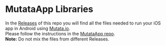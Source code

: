 # MutataApp Libraries
In the [Releases](https://github.com/kodika/MutataLibraries/releases/latest) of this repo you will find all the files needed to run your iOS app in Android using [Mutata.io](https://mutata.io).  
Please follow the instructions in the [MutataApp repo](https://github.com/kodika/MutataApp).  
__Note:__ Do not mix the files from different Releases.

